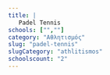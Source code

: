 ```yaml
---
title: |
   Padel Tennis
schools: ["",""]
category: "Αθλητισμός"
slug: "padel-tennis"
slugCategory: "athlitismos"
schoolscount: "2"
---
```


